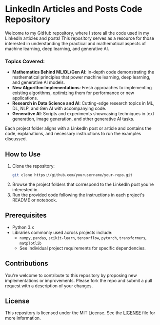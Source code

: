 # LinkedIn Articles and Posts Code Repository

Welcome to my GitHub repository, where I store all the code used in my LinkedIn articles and posts! This repository serves as a resource for those interested in understanding the practical and mathematical aspects of machine learning, deep learning, and generative AI.

### Topics Covered:
- **Mathematics Behind ML/DL/Gen AI**: In-depth code demonstrating the mathematical principles that power machine learning, deep learning, and generative AI models.
- **New Algorithm Implementations**: Fresh approaches to implementing existing algorithms, optimizing them for performance or new applications.
- **Research in Data Science and AI**: Cutting-edge research topics in ML, DL, NLP, and Gen AI with accompanying code.
- **Generative AI**: Scripts and experiments showcasing techniques in text generation, image generation, and other generative AI tasks.

Each project folder aligns with a LinkedIn post or article and contains the code, explanations, and necessary instructions to run the examples discussed.

## How to Use

1. Clone the repository:
   ```bash
   git clone https://github.com/yourusername/your-repo.git
   ```
2. Browse the project folders that correspond to the LinkedIn post you're interested in.
3. Run the provided code following the instructions in each project's README or notebook.

## Prerequisites

- Python 3.x
- Libraries commonly used across projects include:
  - `numpy`, `pandas`, `scikit-learn`, `tensorflow`, `pytorch`, `transformers`, `matplotlib`
  - See individual project requirements for specific dependencies.

## Contributions

You're welcome to contribute to this repository by proposing new implementations or improvements. Please fork the repo and submit a pull request with a description of your changes.

## License

This repository is licensed under the MIT License. See the [LICENSE](./LICENSE) file for more information.
